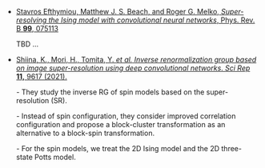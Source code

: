 

+ [Stavros Efthymiou, Matthew J. S. Beach, and Roger G. Melko, *Super-resolving the Ising model with convolutional neural networks*, Phys. Rev. B **99**, 075113](https://journals.aps.org/prb/abstract/10.1103/PhysRevB.99.075113)

  TBD ...

+ [Shiina, K., Mori, H., Tomita, Y. *et al.* *Inverse renormalization group based on image super-resolution using deep convolutional networks*. *Sci Rep* **11,** 9617 (2021).](https://www.nature.com/articles/s41598-021-88605-w#citeas)

  *-* They study the inverse RG of spin models based on the super-resolution (SR).

  *-* Instead of spin configuration, they consider improved correlation configuration and propose a block-cluster transformation as an alternative to a block-spin transformation. 

  *-* For the spin models, we treat the 2D Ising model and the 2D three-state Potts model.

